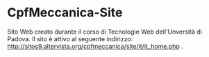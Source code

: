# CpfMeccanica-Site
 Sito Web creato durante il corso di Tecnologie Web dell'Unversità di Padova.
Il sito è attivo al seguente indirizzo: http://sitos9.altervista.org/cpfmeccanica/site/it/it_home.php .
